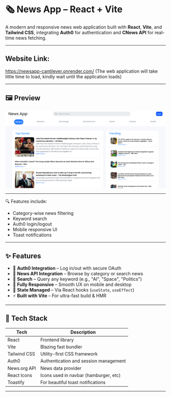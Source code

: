 # 🗞️ News App – React + Vite

A modern and responsive news web application built with **React**, **Vite**, and **Tailwind CSS**, integrating **Auth0** for authentication and **CNews API** for real-time news fetching.  

---

## Website Link:

https://newsapp-cantilever.onrender.com/
(The web application will take little time to load, kindly wait until the application loads)

---

## 🖼️ Preview

![Website Preview](./public/News-App-home.png)

---

🔍 Features include:
- Category-wise news filtering
- Keyword search
- Auth0 login/logout
- Mobile responsive UI
- Toast notifications

---

## ✨ Features

- 🔐 **Auth0 Integration** – Log in/out with secure OAuth
- 📰 **News API Integration** – Browse by category or search news
- 🔎 **Search** – Query any keyword (e.g., "AI", "Space", "Politics")
- 📱 **Fully Responsive** – Smooth UX on mobile and desktop
- 🧠 **State Managed** – Via React hooks (`useState`, `useEffect`)
- ⚡ **Built with Vite** – For ultra-fast build & HMR

---

## 🧪 Tech Stack

| Tech         | Description                           |
|--------------|----------------------------------------|
| React        | Frontend library                      |
| Vite         | Blazing fast bundler                  |
| Tailwind CSS | Utility-first CSS framework           |
| Auth0        | Authentication and session management |
| News.org API | News data provider                    |
| React Icons  | Icons used in navbar (hamburger, etc) |
| Toastify     | For beautiful toast notifications     |

---


